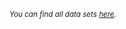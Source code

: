 
<sub> _You can find all data sets [here](https://drive.google.com/drive/folders/1Oo9cRJ80oeMsuiwERy_9C0nEos2h2nUs?usp=sharing)._ </sub>
